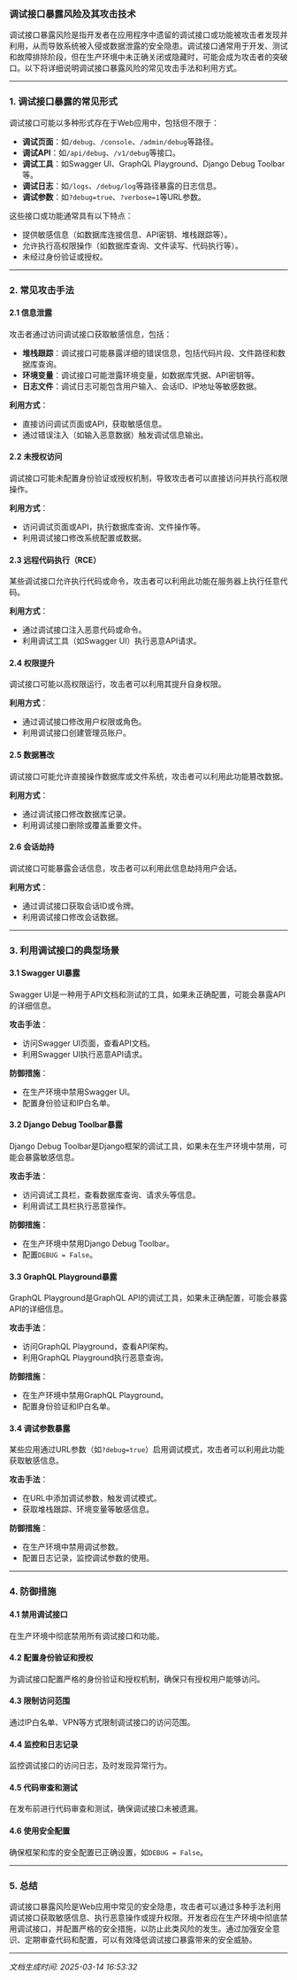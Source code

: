 ### 调试接口暴露风险及其攻击技术

调试接口暴露风险是指开发者在应用程序中遗留的调试接口或功能被攻击者发现并利用，从而导致系统被入侵或数据泄露的安全隐患。调试接口通常用于开发、测试和故障排除阶段，但在生产环境中未正确关闭或隐藏时，可能会成为攻击者的突破口。以下将详细说明调试接口暴露风险的常见攻击手法和利用方式。

---

### 1. **调试接口暴露的常见形式**
调试接口可能以多种形式存在于Web应用中，包括但不限于：
- **调试页面**：如`/debug`、`/console`、`/admin/debug`等路径。
- **调试API**：如`/api/debug`、`/v1/debug`等接口。
- **调试工具**：如Swagger UI、GraphQL Playground、Django Debug Toolbar等。
- **调试日志**：如`/logs`、`/debug/log`等路径暴露的日志信息。
- **调试参数**：如`?debug=true`、`?verbose=1`等URL参数。

这些接口或功能通常具有以下特点：
- 提供敏感信息（如数据库连接信息、API密钥、堆栈跟踪等）。
- 允许执行高权限操作（如数据库查询、文件读写、代码执行等）。
- 未经过身份验证或授权。

---

### 2. **常见攻击手法**

#### 2.1 **信息泄露**
攻击者通过访问调试接口获取敏感信息，包括：
- **堆栈跟踪**：调试接口可能暴露详细的错误信息，包括代码片段、文件路径和数据库查询。
- **环境变量**：调试接口可能泄露环境变量，如数据库凭据、API密钥等。
- **日志文件**：调试日志可能包含用户输入、会话ID、IP地址等敏感数据。

**利用方式**：
- 直接访问调试页面或API，获取敏感信息。
- 通过错误注入（如输入恶意数据）触发调试信息输出。

#### 2.2 **未授权访问**
调试接口可能未配置身份验证或授权机制，导致攻击者可以直接访问并执行高权限操作。

**利用方式**：
- 访问调试页面或API，执行数据库查询、文件操作等。
- 利用调试接口修改系统配置或数据。

#### 2.3 **远程代码执行（RCE）**
某些调试接口允许执行代码或命令，攻击者可以利用此功能在服务器上执行任意代码。

**利用方式**：
- 通过调试接口注入恶意代码或命令。
- 利用调试工具（如Swagger UI）执行恶意API请求。

#### 2.4 **权限提升**
调试接口可能以高权限运行，攻击者可以利用其提升自身权限。

**利用方式**：
- 通过调试接口修改用户权限或角色。
- 利用调试接口创建管理员账户。

#### 2.5 **数据篡改**
调试接口可能允许直接操作数据库或文件系统，攻击者可以利用此功能篡改数据。

**利用方式**：
- 通过调试接口修改数据库记录。
- 利用调试接口删除或覆盖重要文件。

#### 2.6 **会话劫持**
调试接口可能暴露会话信息，攻击者可以利用此信息劫持用户会话。

**利用方式**：
- 通过调试接口获取会话ID或令牌。
- 利用调试接口修改会话数据。

---

### 3. **利用调试接口的典型场景**

#### 3.1 **Swagger UI暴露**
Swagger UI是一种用于API文档和测试的工具，如果未正确配置，可能会暴露API的详细信息。

**攻击手法**：
- 访问Swagger UI页面，查看API文档。
- 利用Swagger UI执行恶意API请求。

**防御措施**：
- 在生产环境中禁用Swagger UI。
- 配置身份验证和IP白名单。

#### 3.2 **Django Debug Toolbar暴露**
Django Debug Toolbar是Django框架的调试工具，如果未在生产环境中禁用，可能会暴露敏感信息。

**攻击手法**：
- 访问调试工具栏，查看数据库查询、请求头等信息。
- 利用调试工具栏执行恶意操作。

**防御措施**：
- 在生产环境中禁用Django Debug Toolbar。
- 配置`DEBUG = False`。

#### 3.3 **GraphQL Playground暴露**
GraphQL Playground是GraphQL API的调试工具，如果未正确配置，可能会暴露API的详细信息。

**攻击手法**：
- 访问GraphQL Playground，查看API架构。
- 利用GraphQL Playground执行恶意查询。

**防御措施**：
- 在生产环境中禁用GraphQL Playground。
- 配置身份验证和IP白名单。

#### 3.4 **调试参数暴露**
某些应用通过URL参数（如`?debug=true`）启用调试模式，攻击者可以利用此功能获取敏感信息。

**攻击手法**：
- 在URL中添加调试参数，触发调试模式。
- 获取堆栈跟踪、环境变量等敏感信息。

**防御措施**：
- 在生产环境中禁用调试参数。
- 配置日志记录，监控调试参数的使用。

---

### 4. **防御措施**

#### 4.1 **禁用调试接口**
在生产环境中彻底禁用所有调试接口和功能。

#### 4.2 **配置身份验证和授权**
为调试接口配置严格的身份验证和授权机制，确保只有授权用户能够访问。

#### 4.3 **限制访问范围**
通过IP白名单、VPN等方式限制调试接口的访问范围。

#### 4.4 **监控和日志记录**
监控调试接口的访问日志，及时发现异常行为。

#### 4.5 **代码审查和测试**
在发布前进行代码审查和测试，确保调试接口未被遗漏。

#### 4.6 **使用安全配置**
确保框架和库的安全配置已正确设置，如`DEBUG = False`。

---

### 5. **总结**
调试接口暴露风险是Web应用中常见的安全隐患，攻击者可以通过多种手法利用调试接口获取敏感信息、执行恶意操作或提升权限。开发者应在生产环境中彻底禁用调试接口，并配置严格的安全措施，以防止此类风险的发生。通过加强安全意识、定期审查代码和配置，可以有效降低调试接口暴露带来的安全威胁。

---

*文档生成时间: 2025-03-14 16:53:32*



